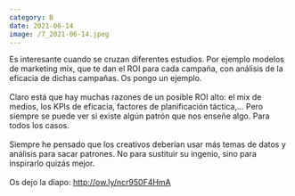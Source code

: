 ```yaml
--- 
category: B 
date: 2021-06-14 
image: /7_2021-06-14.jpeg 
--- 
```


Es interesante cuando se cruzan diferentes estudios. Por ejemplo modelos de marketing mix, que te dan el ROI para cada campaña, con análisis de la eficacia de dichas campañas. Os pongo un ejemplo. <br><br>Claro está que hay muchas razones de un posible ROI alto: el mix de medios, los KPIs de eficacia, factores de planificación táctica,... Pero siempre se puede ver si existe algún patrón que nos enseñe algo. Para todos los casos. <br><br>Siempre he pensado que los creativos deberían usar más temas de datos y análisis para sacar patrones. No para sustituir su ingenio, sino para inspirarlo quizás mejor. <br><br>Os dejo la diapo: http://ow.ly/ncr950F4HmA